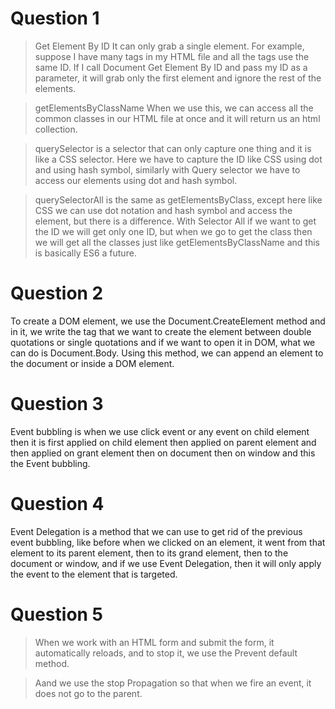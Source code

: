 # Question 1

> Get Element By ID It can only grab a single element. For example, suppose I have many tags in my HTML file and all the tags use the same ID. If I call Document Get Element By ID and pass my ID as a parameter, it will grab only the first element and ignore the rest of the elements.

> getElementsByClassName When we use this, we can access all the common classes in our HTML file at once and it will return us an html collection.

> querySelector is a selector that can only capture one thing and it is like a CSS selector. Here we have to capture the ID like CSS using dot and using hash symbol, similarly with Query selector we have to access our elements using dot and hash symbol.

> querySelectorAll is the same as getElementsByClass, except here like CSS we can use dot notation and hash symbol and access the element, but there is a difference. With Selector All if we want to get the ID we will get only one ID, but when we go to get the class then we will get all the classes just like getElementsByClassName and this is basically ES6 a future.

# Question 2

To create a DOM element, we use the Document.CreateElement method and in it, we write the tag that we want to create the element between double quotations or single quotations and if we want to open it in DOM, what we can do is Document.Body. Using this method, we can append an element to the document or inside a DOM element.

# Question 3

Event bubbling is when we use click event or any event on child element then it is first applied on child element then applied on parent element and then applied on grant element then on document then on window and this the Event bubbling.

# Question 4

Event Delegation is a method that we can use to get rid of the previous event bubbling, like before when we clicked on an element, it went from that element to its parent element, then to its grand element, then to the document or window, and if we use Event Delegation, then it will only apply the event to the element that is targeted.

# Question 5

> When we work with an HTML form and submit the form, it automatically reloads, and to stop it, we use the Prevent default method.

> Aand we use the stop Propagation so that when we fire an event, it does not go to the parent.
